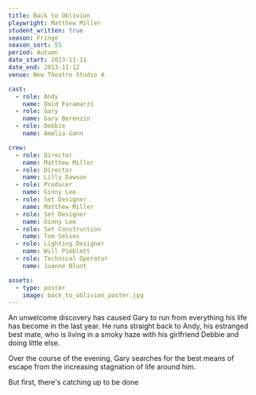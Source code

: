 ```yaml
---
title: Back to Oblivion
playwright: Matthew Miller
student_written: true
season: Fringe
season_sort: 55
period: Autumn
date_start: 2013-11-11
date_end: 2013-11-12
venue: New Theatre Studio A

cast:
  - role: Andy
    name: Omid Faramarzi
  - role: Gary
    name: Gary Berenzin
  - role: Debbie
    name: Amelia Gann

crew:
  - role: Director
    name: Matthew Miller
  - role: Director
    name: Lilly Dawson
  - role: Producer
    name: Ginny Lee
  - role: Set Designer
    name: Matthew Miller
  - role: Set Designer
    name: Ginny Lee
  - role: Set Construction
    name: Tom Selves
  - role: Lighting Designer
    name: Will Pimblett
  - role: Technical Operator
    name: Joanne Blunt

assets:
  - type: poster
    image: back_to_oblivion_poster.jpg
---
```


An unwelcome discovery has caused Gary to run from everything his life has become in the last year. He runs straight back to Andy, his estranged best mate, who is living in a smoky haze with his girlfriend Debbie and doing little else.

Over the course of the evening, Gary searches for the best means of escape from the increasing stagnation of life around him.

But first, there's catching up to be done

